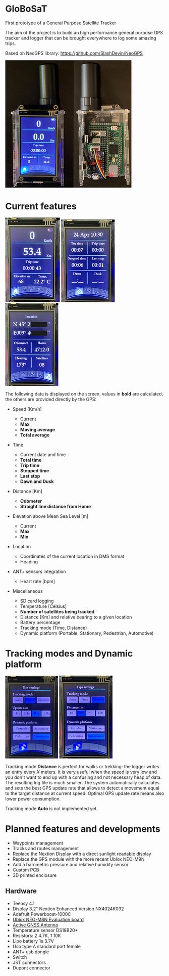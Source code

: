 # GloBoSaT
First prototype of a General Purpose Satellite Tracker

The aim of the project is to build an high performance general purpose GPS tracker and logger that can be brought everywhere to log some amazing trips.

Based on NeoGPS library: https://github.com/SlashDevin/NeoGPS

![Tracking mode Time](https://github.com/Gbertaz/GloBoSaT/blob/master/images/front_back.jpg)



# Current features

![Tracking mode Time](https://github.com/Gbertaz/GloBoSaT/blob/master/images/main.jpg)
![Tracking mode Time](https://github.com/Gbertaz/GloBoSaT/blob/master/images/time.jpg)
![Tracking mode Time](https://github.com/Gbertaz/GloBoSaT/blob/master/images/location.jpg)

The following data is displayed on the screen, values in **bold** are calculated, the others are provided directly by the GPS:

* Speed [Km/h]
	* Current
	* **Max**
	* **Moving average**
	* **Total average**

* Time
	* Current date and time
	* **Total time**
	* **Trip time**
	* **Stopped time**
	* **Last stop**
	* **Dawn and Dusk**

* Distance [Km]
	* **Odometer**
	* **Straight line distance from Home**

* Elevation above Mean Sea Level [m]
	* Current
	* **Max**
	* **Min**

* Location
	* Coordinates of the current location in DMS format
	* Heading

* ANT+ sensors integration
	* Heart rate [bpm]

* Miscellaneous
	* SD card logging
	* Temperature [Celsius]
	* **Number of satellites being tracked**
	* Distance [Km] and relative bearing to a given location
	* Battery percentage
	* Tracking mode (Time, Distance)
	* Dynamic platform (Portable, Stationary, Pedestrian, Automotive)


# Tracking modes and Dynamic platform

![Tracking mode Time](https://github.com/Gbertaz/GloBoSaT/blob/master/images/tracking_mode_time.jpg)
![Tracking mode Distance](https://github.com/Gbertaz/GloBoSaT/blob/master/images/tracking_mode_distance.jpg)


Tracking mode **Distance** is perfect for walks or trekking: the logger writes an entry every *X* meters. It is very useful when the speed is very low and you don't want to end up with a confusing and not necessary heap of data. The resulting log file is much smaller.
The system automatically calculates and sets the best GPS update rate that allows to detect a movement equal to the target distance at current speed. Optimal GPS update rate means also lower power consumption.

Tracking mode **Auto** is not implemented yet.


# Planned features and developments

* Waypoints management
* Tracks and routes management
* Replace the Nextion Display with a direct sunlight readable display
* Replace the GPS module with the more recent Ublox NEO-M9N
* Add a barometric pressure and relative humidity sensor
* Custom PCB
* 3D printed enclosure


## Hardware

* Teensy 4.1
* Display 3.2" Nextion Enhanced Version NX4024K032
* Adafruit Powerboost-1000C
* [Ublox NEO-M8N Evaluation board](https://www.gnss.store/gnss-gps-modules/44-ublox-neo-m8n-gps-gnss-receiver-board-with-sma-for-uav-robots.html)
* [Active GNSS Antenna](https://www.gnss.store/rf-gps-antennas/28-high-performance-multi-band-gnss-active-quad-helix-antenna-for-rtk.html)
* Temperature sensor DS18B20+
* Resistors: 2 4.7K, 1 10K
* Lipo battery 1s 3.7V
* Usb type A standard port female
* ANT+ usb dongle
* Switch
* JST connectors
* Dupont connector
